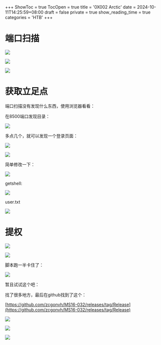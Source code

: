 +++
ShowToc = true
TocOpen = true
title = '0X002 Arctic'
date = 2024-10-11T14:25:59+08:00
draft = false
private = true
show_reading_time = true
categories = 'HTB'
+++



# 端口扫描

![](/htb_img/WEBRESOURCEf6d72da494f38de5fed08804d34a61c3image.png)

![](/htb_img/WEBRESOURCE833aee3fd7f537d2c3b8a04e9f154944image.png)

![](/htb_img/WEBRESOURCE53d7733878f164ca14703d16760544e1image.png)

# 获取立足点

端口扫描没有发现什么东西，使用浏览器看看：

在8500端口发现目录：

![](/htb_img/WEBRESOURCE41b83d461cb7a5a03146d8fa1eb8d1afimage.png)

多点几个，就可以发现一个登录页面：

![](/htb_img/WEBRESOURCE2541ac8fbc25bd846fc4973eb39cb6f4image.png)

![](/htb_img/WEBRESOURCE94bcf131227a9d45707970a4b861a941image.png)

简单修改一下：

![](/htb_img/WEBRESOURCE89c15fee79f0f23d1e5d9b727b13a407image.png)

getshell:

![](/htb_img/WEBRESOURCE53d6caae5bd8100a6f39643b67ab2aadimage.png)

user.txt

![](/htb_img/WEBRESOURCEb942387a31d460081eefbb1455493548image.png)

# 提权

![](/htb_img/WEBRESOURCE218a61c3eda589112c633a28f358c0a6image.png)

![](/htb_img/WEBRESOURCEfb0873c52764bdcd00533bb59327ba5aimage.png)

脚本跑一半卡住了：

![](/htb_img/WEBRESOURCE5c4e536796440628e46856af9c8fd32bimage.png)

暂且试试这个吧：

找了很多地方，最后在github找到了这个：

[https://github.com/zcgonvh/MS16-032/releases/tag/Release](https://github.com/zcgonvh/MS16-032/releases/tag/Release)

![](/htb_img/WEBRESOURCEeb78205aafb5cd8aa28bdf152bbbd822image.png)

![](/htb_img/WEBRESOURCE3bf028759e5e97dc57898d9c1a8f18ceimage.png)

![](/htb_img/WEBRESOURCEce39594a2e63d6e20c40de5570dba99eimage.png)